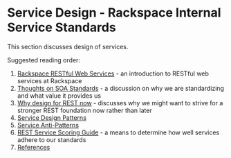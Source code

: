 # Service Design - Rackspace Internal Service Standards

This section discusses design of services.

Suggested reading order:

1. [Rackspace RESTful Web Services](rackspace-restful-web-services.md) - an introduction to RESTful web services at Rackspace
2. [Thoughts on SOA Standards](thoughts-on-soa-standards.md) - a discussion on why we are standardizing and what value it provides us
3. [Why design for REST now](why-design-for-rest-now.md) - discusses why we might want to strive for a stronger REST foundation now rather than later
4. [Service Design Patterns](design-patterns-for-services.md)
5. [Service Anti-Patterns](service-anti-patterns.md)
6. [REST Service Scoring Guide](rest-service-scoring-guide.md) - a means to determine how well services adhere to our standards
7. [References](references.md)

